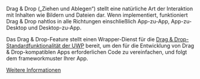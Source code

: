 ﻿Drag & Drop („Ziehen und Ablegen“) stellt eine natürliche Art der Interaktion mit Inhalten wie Bildern und Dateien dar. Wenn implementiert, funktioniert Drag & Drop nahtlos in alle Richtungen einschließlich App-zu-App, App-zu-Desktop und Desktop-zu-App.

Das Drag & Drop-Feature stellt einen Wrapper-Dienst für die [Drag & Drop-Standardfunktionalität der UWP](https://docs.microsoft.com/de-de/windows/uwp/design/input/drag-and-drop) bereit, um den für die Entwicklung von Drag & Drop-kompatiblen Apps erforderlichen Code zu vereinfachen, und folgt dem frameworkmuster Ihrer App.

[Weitere Informationen](https://github.com/microsoft/TemplateStudio/blob/main/docs/UWP/features/drag-and-drop.md)
